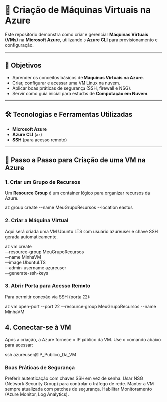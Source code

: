 # 📘 Criação de Máquinas Virtuais na Azure  

Este repositório demonstra como criar e gerenciar **Máquinas Virtuais (VMs)** na **Microsoft Azure**, utilizando o **Azure CLI** para provisionamento e configuração.  

---

## 🔹 Objetivos  
- Aprender os conceitos básicos de **Máquinas Virtuais na Azure**.  
- Criar, configurar e acessar uma VM Linux na nuvem.  
- Aplicar boas práticas de segurança (SSH, firewall e NSG).  
- Servir como guia inicial para estudos de **Computação em Nuvem**.  

---

## 🛠️ Tecnologias e Ferramentas Utilizadas  
- **Microsoft Azure**  
- **Azure CLI** (`az`)  
- **SSH** (para acesso remoto)  

---

## 🚀 Passo a Passo para Criação de uma VM na Azure  

### 1. Criar um Grupo de Recursos  
Um **Resource Group** é um container lógico para organizar recursos da Azure.  

az group create --name MeuGrupoRecursos --location eastus

### 2. Criar a Máquina Virtual
Aqui será criada uma VM Ubuntu LTS com usuário azureuser e chave SSH gerada automaticamente.

az vm create \
  --resource-group MeuGrupoRecursos \
  --name MinhaVM \
  --image UbuntuLTS \
  --admin-username azureuser \
  --generate-ssh-keys

### 3. Abrir Porta para Acesso Remoto
Para permitir conexão via SSH (porta 22):

az vm open-port --port 22 --resource-group MeuGrupoRecursos --name MinhaVM

## 4️. Conectar-se à VM
Após a criação, a Azure fornece o IP público da VM.
Use o comando abaixo para acessar:

ssh azureuser@IP_Publico_Da_VM

### Boas Práticas de Segurança

Preferir autenticação com chaves SSH em vez de senha.
Usar NSG (Network Security Group) para controlar o tráfego de rede.
Manter a VM sempre atualizada com patches de segurança.
Habilitar Monitoramento (Azure Monitor, Log Analytics).
